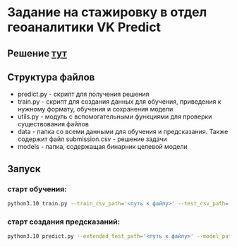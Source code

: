 # Задание на стажировку в отдел геоаналитики VK Predict

## Решение [тут](./data/submission.csv)

## Структура файлов
- predict.py - скрипт для получения решения
- train.py - скрипт для создания данных для обучения, приведения к нужному формату, обучения и сохранения модели
- utils.py - модуль с вспомогательными функциями для проверки существования файлов
- data - папка со всеми данными для обучения и предсказания. Также содержит файл submission.csv - решение задачи
- models - папка, содержащая бинарник целевой модели

## Запуск

### старт обучения:
```bash
python3.10 train.py --train_csv_path='<путь к файлу>' --test_csv_path='<путь к файлу>' --features_csv_path='<путь к файлу>' --dump_extended_train_path='<путь к файлу>' --dump_extended_test_path='<путь к файлу>' --dump_model_path='<путь к файлу>'
```

### старт создания предсказаний:
```bash
python3.10 predict.py --extended_test_path='<путь к файлу>' --model_path='<путь к файлу>' --submission_path='<путь к файлу>'
```
